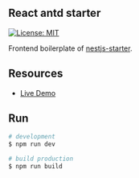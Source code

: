 ## React antd starter

[![License: MIT](https://img.shields.io/badge/License-MIT-green.svg)](https://opensource.org/licenses/MIT)

Frontend boilerplate of [nestjs-starter](https://github.com/gaosong886/nestjs-starter).

## Resources

- [Live Demo](http://gaosong886.tech)

## Run

```bash
# development
$ npm run dev

# build production
$ npm run build
```